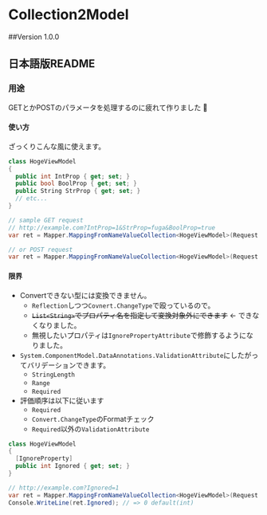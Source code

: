 # Collection2Model

##Version
1.0.0

## 日本語版README

### 用途

GETとかPOSTのパラメータを処理するのに疲れて作りました :moyai:  

#### 使い方
ざっくりこんな風に使えます。

```csharp
class HogeViewModel
{
  public int IntProp { get; set; }
  public bool BoolProp { get; set; }
  public String StrProp { get; set; }
  // etc...
}

// sample GET request
// http://example.com?IntProp=1&StrProp=fuga&BoolProp=true
var ret = Mapper.MappingFromNameValueCollection<HogeViewModel>(Request.QueryString);

// or POST request
var ret = Mapper.MappingFromNameValueCollection<HogeViewModel>(Request.Form);
```

#### 限界

* Convertできない型には変換できません。  
  - `Reflection`しつつ`Covnert.ChangeType`で殴っているので。
  - ~~`List<String>`でプロパティ名を指定して変換対象外にできます~~  ← できなくなりました。
  - 無視したいプロパティは`IgnorePropertyAttribute`で修飾するようになりました。
* `System.ComponentModel.DataAnnotations.ValidationAttribute`にしたがってバリデーションできます。
  - `StringLength`
  - `Range`
  - `Required`
* 評価順序は以下に従います
  - `Required`
  - `Convert.ChangeType`のFormatチェック
  - `Required`以外の`ValidationAttribute`

```csharp
class HogeViewModel
{
  [IgnoreProperty]
  public int Ignored { get; set; }
}

// http://example.com?Ignored=1
var ret = Mapper.MappingFromNameValueCollection<HogeViewModel>(Request.QueryString);
Console.WriteLine(ret.Ignored); // => 0 default(int)
```

